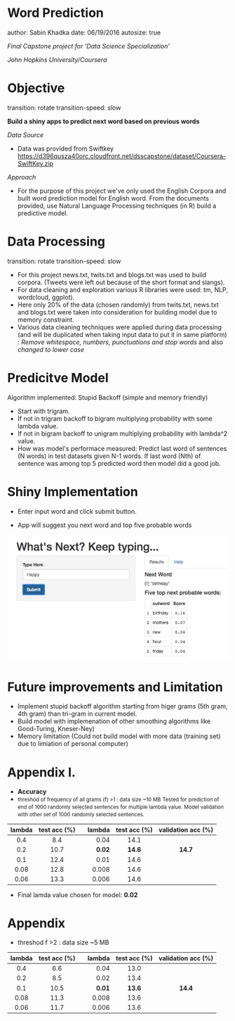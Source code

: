 Word Prediction
========================================================
author: Sabin Khadka
date: 06/19/2016
autosize: true


*Final Capstone project for 'Data Science Specialization'*

*John Hopkins University/Coursera*

Objective
========================================================
transition: rotate
transition-speed: slow

**Build a shiny apps to predict next word based on previous words**

*Data Source*
- Data was provided from Swiftkey https://d396qusza40orc.cloudfront.net/dsscapstone/dataset/Coursera-SwiftKey.zip 

*Approach*
- For the purpose of this project we've only used the English Corpora and built word prediction model for English word. From the documents provided, use Natural Language Processing  techniques (in R) build a predictive model. 


Data Processing
========================================================
transition: rotate
transition-speed: slow
- For this project news.txt, twits.txt and blogs.txt was used to build corpora. (Tweets were left out because of the short format and slangs).
- For data cleaning and exploration various R libraries were used: tm, NLP, wordcloud, ggplot).
- Here only 20% of the data (chosen randomly) from twits.txt, news.txt and blogs.txt were taken into consideration for building model due to memory constraint.
- Various data cleaning techniques were applied during data processing (and will be duplicated when taking input data to put it in same platform) : *Remove whitespace, numbers, punctuations and stop words* and also *changed to lower case*

Predicitve Model
========================================================
Algorithm implemented: Stupid Backoff (simple and memory friendly)
- Start with trigram.
- If not in trigram backoff to bigram multiplying probability with some lambda value.
- If not in bigram backoff to unigram multiplying probability with lambda^2 value.
- How was model's performace measured: Predict last word of sentences (N words) in test datasets given N-1 words. If last word (Nth) of sentence was among top 5 predicted word then model did a good job.

Shiny Implementation
===

- Enter input word and click submit button.

- App will suggest you next word and top five probable words

![alt text](ScreenShot.png)

Future improvements and Limitation
===

- Implement stupid backoff algorithm  starting from higer grams (5th gram, 4th gram) than tri-gram in current model. 
- Build model with implemenation of other smoothing algorithms like Good-Turing, Kneser-Ney)
- Memory limitation (Could not build model with more data (training set) due to limiation of personal computer)


Appendix I.
===
- **Accuracy**
- <small>threshod of frequency of all grams (f) >1 : data size ~10 MB</small>
<small> Tested for prediction of end of 1000 randomly selected sentences for multiple lambda value. Model validation with other set of 1000 randomly selected sentences. </small>

| lambda | test acc (%) ||lambda | test acc (%) | validation acc (%)|
|:------:|:-----:|:--------:|------:|:-----:|:--------:|
|0.4|8.4||0.04|14.1||
|0.2|10.7||**0.02**|**14.6**|**14.7**|
|0.1|12.4||0.01|14.6||
|0.08|12.8||0.008|14.6||
|0.06|13.3||0.006|14.6||

- Final lamda value chosen for model: **0.02**

Appendix
===
- threshod f >2 : data size ~5 MB

| lambda | test acc (%) ||lambda | test acc (%) | validation acc (%)|
|:------:|:-----:|:--------:|------:|:-----:|:--------:|
|0.4|6.6||0.04|13.0||
|0.2|8.5||0.02|13.4||
|0.1|10.5||**0.01**|**13.6**|**14.4**|
|0.08|11.3||0.008|13.6||
|0.06|11.7||0.006|13.6||





